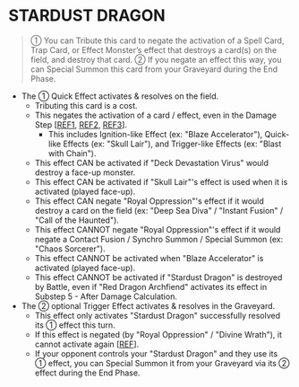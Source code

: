 
# STARDUST DRAGON  
> ① You can Tribute this card to negate the activation of a Spell Card, Trap Card, or Effect Monster’s effect that destroys a card(s) on the field, and destroy that card. ② If you negate an effect this way, you can Special Summon this card from your Graveyard during the End Phase.

*   The ① Quick Effect activates & resolves on the field.
    *   Tributing this card is a cost.
    *   This negates the activation of a card / effect, even in the Damage Step \[[REF1](https://www.pojo.biz/board/showthread.php?t=798093), [REF2](https://www.pojo.biz/board/showthread.php?t=763404), [REF3](https://www.pojo.biz/board/showthread.php?t=1233972)\].
        *   This includes Ignition-like Effect (ex: "Blaze Accelerator"), Quick-like Effects (ex: "Skull Lair"), and Trigger-like Effects (ex: "Blast with Chain").
    *   This effect CAN be activated if "Deck Devastation Virus" would destroy a face-up monster.
    *   This effect CAN be activated if "Skull Lair"'s effect is used when it is activated (played face-up).
    *   This effect CAN negate "Royal Oppression"'s effect if it would destroy a card on the field (ex: "Deep Sea Diva" / "Instant Fusion" / "Call of the Haunted").
    *   This effect CANNOT negate "Royal Oppression"'s effect if it would negate a Contact Fusion / Synchro Summon / Special Summon (ex: "Chaos Sorcerer").
    *   This effect CANNOT be activated when "Blaze Accelerator" is activated (played face-up).
    *   This effect CANNOT be activated if "Stardust Dragon" is destroyed by Battle, even if "Red Dragon Archfiend" activates its effect in Substep 5 - After Damage Calculation.
*   The ② optional Trigger Effect activates & resolves in the Graveyard.
    *   This effect only activates "Stardust Dragon" successfully resolved its ① effect this turn.
    *   If this effect is negated (by "Royal Oppression" / "Divine Wrath"), it cannot activate again \[[REF](https://www.pojo.biz/board/showthread.php?t=656779)\].
    *   If your opponent controls your "Stardust Dragon" and they use its ① effect, you can Special Summon it from your Graveyard via its ② effect during the End Phase.

  